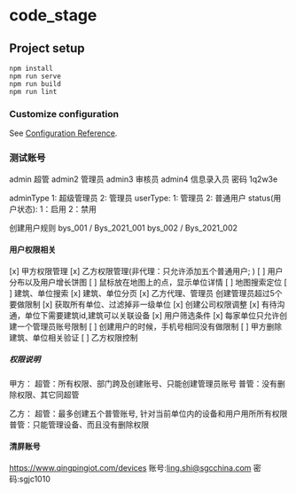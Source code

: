 # code_stage

## Project setup
```
npm install
npm run serve
npm run build
npm run lint
```

### Customize configuration
See [Configuration Reference](https://cli.vuejs.org/config/).

### 测试账号
admin 超管  admin2 管理员  admin3 审核员 admin4 信息录入员  密码  1q2w3e


adminType   1: 超级管理员 2: 管理员
userType:   1: 管理员 2: 普通用户
status(用户状态):     1：启用  2：禁用

创建用户规则
bys_001 / Bys_2021_001
bys_002 / Bys_2021_002

#### 用户权限相关
[x] 甲方权限管理
[x] 乙方权限管理(非代理：只允许添加五个普通用户; )
[ ] 用户分布以及用户增长饼图
[ ] 鼠标放在地图上的点，显示单位详情
[ ] 地图搜索定位
[ ] 建筑、单位搜索
[x] 建筑、单位分页
[x] 乙方代理、管理员 创建管理员超过5个要做限制
[x] 获取所有单位、过滤掉非一级单位
[x] 创建公司权限调整
[x] 有待沟通，单位下需要建筑id,建筑可以关联设备
[x] 用户筛选条件
[x] 每家单位只允许创建一个管理员账号限制
[ ] 创建用户的时候，手机号相同没有做限制
[ ] 甲方删除建筑、单位相关验证
[ ] 乙方权限控制

##### 权限说明
甲方：
  超管：所有权限、部门跨及创建账号、只能创建管理员账号
  普管：没有删除权限、其它同超管

乙方：
  超管：最多创建五个普管账号, 针对当前单位内的设备和用户用所所有权限
  普管：只能管理设备、而且没有删除权限

#### 清屏账号
https://www.qingpingiot.com/devices
账号:ling.shi@sgcchina.com
密码:sgjc1010